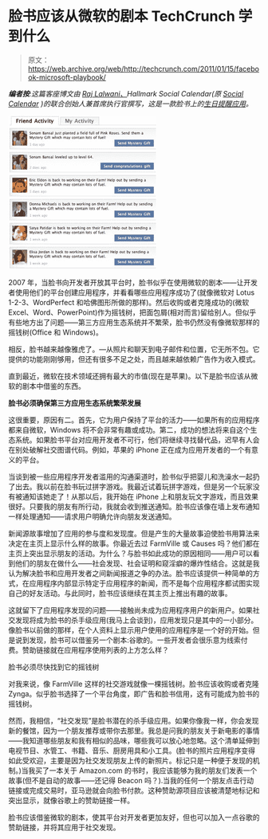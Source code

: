 # 脸书应该从微软的剧本 TechCrunch 学到什么

> 原文：<https://web.archive.org/web/http://techcrunch.com/2011/01/15/facebook-microsoft-playbook/>

***编者按**:这篇客座博文由 [Raj Lalwani、](https://web.archive.org/web/20230202230723/http://www.crunchbase.com/person/raj-lalwani)Hallmark Social Calendar(原 [Social Calendar](https://web.archive.org/web/20230202230723/http://www.crunchbase.com/company/social-calendar) )的联合创始人兼首席执行官撰写，这是一款脸书上的[生日提醒应用](https://web.archive.org/web/20230202230723/https://techcrunch.com/2009/11/16/hallmark-expands-presence-on-facebook-with-socialcalendar-partnership/)。*

![](img/e9ca032df9f562c9a907d2708e74fcdd.png)

2007 年，当脸书向开发者开放其平台时，脸书似乎在使用微软的剧本——让开发者使用他们的平台创建应用程序，并看看哪些应用程序成功了(就像微软对 Lotus 1-2-3、WordPerfect 和哈佛图形所做的那样)。然后收购或者克隆成功的(微软 Excel、Word、PowerPoint)作为摇钱树，把面包屑(相对而言)留给别人。但似乎有些地方出了问题——第三方应用生态系统并不繁荣，脸书仍然没有像微软那样的摇钱树(Office 和 Windows)。

相反，脸书越来越像雅虎了。—从照片和聊天到电子邮件和位置，它无所不包。它提供的功能刚刚够用，但还有很多不足之处，而且越来越依赖广告作为收入模式。

直到最近，微软在技术领域还拥有最大的市值(现在是苹果)。以下是脸书应该从微软的剧本中借鉴的东西。

**脸书必须确保第三方应用生态系统繁荣发展**

这很重要，原因有二。首先，它为用户保持了平台的活力——如果所有的应用程序都来自微软，Windows 将不会非常有趣或成功。第二，成功的想法将来自这个生态系统。如果脸书平台对应用开发者不可行，他们将继续寻找替代品，迟早有人会在别处破解社交图谱代码。例如，苹果的 iPhone 正在成为应用开发者的一个有意义的平台。

当谈到被一些应用程序开发者滥用的沟通渠道时，脸书似乎把婴儿和洗澡水一起扔了出去。我以前在脸书玩过拼字游戏。我最近试着玩拼字游戏，但是另一个玩家没有被通知该她走了！从那以后，我开始在 iPhone 上和朋友玩文字游戏，而且效果很好。只要我的朋友有所行动，我就会收到推送通知。脸书应该像在墙上发布通知一样处理通知——请求用户明确允许向朋友发送通知。

新闻源故事增加了应用的参与度和发现度。但是产生的大量故事迫使脸书用算法来决定在主页上显示什么样的故事。你最近去过 FarmVille 或 Causes 吗？他们都在主页上突出显示朋友的活动。为什么？与脸书如此成功的原因相同——用户可以看到他们的朋友在做什么——社会发现、社会证明和窥淫癖的爆炸性结合。这就是我认为解决脸书和应用开发者之间新闻报道之争的办法。脸书应该提供一种简单的方式，在应用程序内部显示特定于应用程序的新闻，而不是每个应用程序都试图实现自己的好友活动。与此同时，脸书应该继续在其主页上推出有趣的故事。

这就留下了应用程序发现的问题——接触尚未成为应用程序用户的新用户。如果社交发现将成为脸书的杀手级应用(我马上会谈到)，应用发现只是其中的一小部分。像脸书以前做的那样，在个人资料上显示用户使用的应用程序是一个好的开始。但是说到发现，脸书可以借鉴另一个剧本:谷歌的。一些开发者会很乐意为线索付费。赞助链接就在应用程序使用列表的上方怎么样？

脸书必须尽快找到它的摇钱树

对我来说，像 FarmVille 这样的社交游戏就像一棵摇钱树。脸书应该收购或者克隆 Zynga。似乎脸书选择了一个平台角度，即广告和脸书信用，这有可能成为脸书的摇钱树。

然而，我相信，“社交发现”是脸书潜在的杀手级应用。如果你像我一样，你会发现新的餐馆，因为一个朋友推荐或带你去那里。我总是问我的朋友关于新电影的事情——我知道哪些朋友和我有相似的品味，哪些我可以放心地忽略。这个清单延伸到电视节目、水管工、书籍、音乐、厨房用具和小工具。(脸书的照片应用程序变得如此受欢迎，主要是因为社交发现朋友上传的新照片。标记只是一种便于发现的机制。)当我买了一本关于 Amazon.com 的书时，我应该能够为我的朋友们发表一个故事(但不是自动的故事——还记得 Beacon 吗？).当我的任何一个朋友点击行动链接或完成交易时，亚马逊就会向脸书付款。这种赞助源项目应该被清楚地标记和突出显示，就像谷歌上的赞助链接一样。

脸书应该借鉴微软的剧本，使其平台对开发者更加友好，但也可以加入一点谷歌的赞助链接，并将其应用于社交发现。